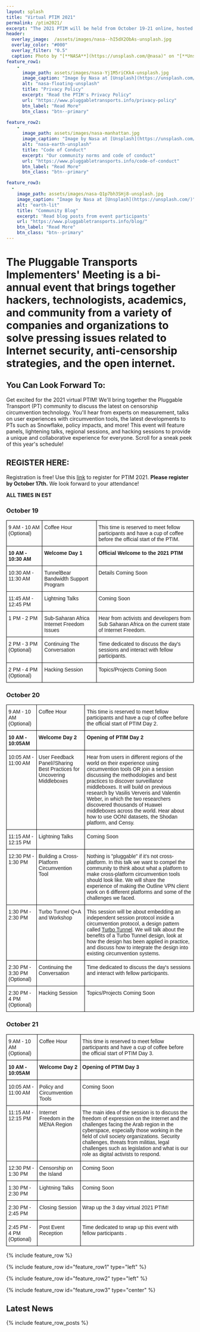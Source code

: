 ```yaml
---
layout: splash
title: "Virtual PTIM 2021"
permalink: /ptim2021/
excerpt: "The 2021 PTIM will be held from October 19-21 online, hosted by Internews"
header:
  overlay_image:  /assets/images/nasa--hI5dX2ObAs-unsplash.jpg
  overlay_color: "#000"
  overlay_filter: "0.5"
  caption: Photo by "[**NASA**](https://unsplash.com/@nasa)" on "[**Unsplash**](https://unsplash.com/)"
feature_row1:
    -
      image_path: assets/images/nasa-Yj1M5riCKk4-unsplash.jpg
      image_caption: "Image by Nasa at [Unsplash](https://unsplash.com/)"
      alt: "nasa-floating-unsplash"
      title: "Privacy Policy"
      excerpt: "Read the PTIM's Privacy Policy"
      url: "https://www.pluggabletransports.info/privacy-policy"
      btn_label: "Read More"
      btn_class: "btn--primary"

feature_row2:
    -
      image_path: assets/images/nasa-manhattan.jpg
      image_caption: "Image by Nasa at [Unsplash](https://unsplash.com/)"
      alt: "nasa-earth-unsplash"
      title: "Code of Conduct"
      excerpt: "Our community norms and code of conduct"
      url: "https://www.pluggabletransports.info/code-of-conduct"
      btn_label: "Read More"
      btn_class: "btn--primary"

feature_row3:
  -
    image_path: assets/images/nasa-Q1p7bh3SHj8-unsplash.jpg
    image_caption: "Image by Nasa at [Unsplash](https://unsplash.com/)"
    alt: "earth-lit"
    title: "Community Blog"
    excerpt: 'Read blog posts from event participants'
    url: "https://www.pluggabletransports.info/blog/"
    btn_label: "Read More"
    btn_class: "btn--primary"
---
```


# The Pluggable Transports Implementers' Meeting is a bi-annual event that brings together hackers, technologists, academics, and community from a variety of companies and organizations to solve pressing issues related to Internet security, anti-censorship strategies, and the open internet.

## You Can Look Forward To:
Get excited for the 2021 virtual PTIM! We'll bring together the Pluggable Transport (PT) community to discuss the latest on censorship circumvention technology.  You'll hear from experts on measurement, talks on user experiences with circumvention tools, the latest developments to PTs such as Snowflake, policy impacts, and more! This event will feature panels, lightening talks, regional sessions, and hacking sessions to provide a unique and collaborative experience for everyone. Scroll for a sneak peek of this year's schedule!  

## REGISTER HERE:
Registration is free! Use this [link](https://cryptpad.fr/form/#/2/form/view/xcj8ordQ48MiCBHlqQjGIQg1tb6bmAFzB3FNiQiD6UQ/) to register for PTIM 2021. **Please register by October 17th.** We look forward to your attendance!

**ALL TIMES IN EST**

### October 19
<style type="text/css">
.tg  {border-collapse:collapse;border-spacing:0;}
.tg td{border-color:black;border-style:solid;border-width:1px;font-family:Arial, sans-serif;font-size:14px;
  overflow:hidden;padding:10px 5px;word-break:normal;}
.tg th{border-color:black;border-style:solid;border-width:1px;font-family:Arial, sans-serif;font-size:14px;
  font-weight:normal;overflow:hidden;padding:10px 5px;word-break:normal;}
.tg .tg-0lax{text-align:left;vertical-align:top}
</style>
<table class="tg">
  <tr>
    <td class="tg-0lax"><span style="background-color:inherit">9 AM - 10 AM (Optional)</span> </td>
    <td class="tg-0lax"><span style="background-color:inherit">Coffee Hour</span> </td>
    <td class="tg-0lax"><span style="background-color:inherit">This time is reserved to meet fellow participants and have a cup of coffee before the official start of the PTIM.</span> </td>
  </tr>
<tbody>
  <tr>
    <td class="tg-0lax"><span style="background-color:inherit"><b>10 AM - 10:30 AM</b></span> </td>
    <td class="tg-0lax"><span style="background-color:inherit"><b>Welcome Day 1</b></span> </td>
    <td class="tg-0lax"><span style="background-color:inherit"><b>Official Welcome to the 2021 PTIM</b></span> </td>
  </tr>
  <tr>
    <td class="tg-0lax"><span style="background-color:inherit">10:30 AM - 11:30 AM</span> </td>
    <td class="tg-0lax"><span style="background-color:inherit">TunnelBear Bandwidth Support Program</span> </td>
    <td class="tg-0lax"><span style="background-color:inherit"></span>Details Coming Soon</td>
  </tr>
  <tr>
    <td class="tg-0lax"><span style="background-color:inherit">11:45 AM - 12:45 PM</span> </td>
    <td class="tg-0lax"><span style="background-color:inherit">Lightning Talks</span> </td>
    <td class="tg-0lax"><span style="background-color:inherit"></span>Coming Soon</td>
  </tr>
    <tr>
      <td class="tg-0lax"><span style="background-color:inherit">1 PM - 2 PM</span> </td>
    <td class="tg-0lax"><span style="background-color:inherit">Sub-Saharan Africa Internet Freedom Issues</span> </td>
    <td class="tg-0lax"><span style="background-color:inherit">Hear from activists and developers from Sub Saharan Africa on the current state of Internet Freedom. </span> </td>
  </tr>
      <tr>
      <td class="tg-0lax"><span style="background-color:inherit">2 PM - 3 PM (Optional)</span> </td>
    <td class="tg-0lax"><span style="background-color:inherit">Continuing The Conversation</span> </td>
    <td class="tg-0lax"><span style="background-color:inherit">Time dedicated to discuss the day's sessions and interact with fellow participants.</span> </td>
  </tr>    
  <tr>
      <td class="tg-0lax"><span style="background-color:inherit">2 PM - 4 PM (Optional)</span> </td>
    <td class="tg-0lax"><span style="background-color:inherit">Hacking Session</span> </td>
    <td class="tg-0lax"><span style="background-color:inherit">Topics/Projects Coming Soon</span> </td>
  </tr>    
</tbody>
</table>

### October 20

<style type="text/css">
.tg  {border-collapse:collapse;border-spacing:0;}
.tg td{border-color:black;border-style:solid;border-width:1px;font-family:Arial, sans-serif;font-size:14px;
  overflow:hidden;padding:10px 5px;word-break:normal;}
.tg th{border-color:black;border-style:solid;border-width:1px;font-family:Arial, sans-serif;font-size:14px;
  font-weight:normal;overflow:hidden;padding:10px 5px;word-break:normal;}
.tg .tg-0lax{text-align:left;vertical-align:top}
</style>
<table class="tg">
  <tr>
    <td class="tg-0lax"><span style="background-color:inherit">9 AM - 10 AM (Optional)</span> </td>
    <td class="tg-0lax"><span style="background-color:inherit">Coffee Hour</span> </td>
    <td class="tg-0lax"><span style="background-color:inherit">This time is reserved to meet fellow participants and have a cup of coffee before the official start of PTIM Day 2.</span> </td>
  </tr>
<tbody>
  <tr>
    <td class="tg-0lax"><span style="background-color:inherit"><b>10 AM - 10:05AM</b></span> </td>
    <td class="tg-0lax"><span style="background-color:inherit"><b>Welcome Day 2</b></span> </td>
    <td class="tg-0lax"><span style="background-color:inherit"><b>Opening of PTIM Day 2</b></span> </td>
  </tr>
  <tr>
    <td class="tg-0lax"><span style="background-color:inherit">10:05 AM - 11:00 AM</span> </td>
    <td class="tg-0lax"><span style="background-color:inherit">User Feedback Panel//Sharing Best Practices for Uncovering Middleboxes</span> </td>
    <td class="tg-0lax"><span style="background-color:inherit"></span>Hear from users in different regions of the world on their experience using circumvention tools OR join a session discussing the methodologies and best practices to discover surveillance middleboxes. It will build on previous research by Vasilis Ververis and Valentin Weber, in which the two researchers discovered thousands of Huawei middleboxes across the world. Hear about how to use OONI datasets, the Shodan platform, and Censy.  </td>
  </tr>
  <tr>
    <td class="tg-0lax"><span style="background-color:inherit">11:15 AM - 12:15 PM</span> </td>
    <td class="tg-0lax"><span style="background-color:inherit">Lightning Talks</span> </td>
    <td class="tg-0lax"><span style="background-color:inherit"></span>Coming Soon</td>
  </tr>
    <tr>
      <td class="tg-0lax"><span style="background-color:inherit">12:30 PM - 1:30 PM</span> </td>
    <td class="tg-0lax"><span style="background-color:inherit">Building a Cross- Platform Circumvention Tool</span> </td>
    <td class="tg-0lax"><span style="background-color:inherit">Nothing is "pluggable" if it's not cross-platform. In this talk we want to compel the community to think about what a platform to make cross-platform circumvention tools should look like. We will share the experience of making the Outline VPN client work on 6 different platforms and some of the challenges we faced.</span> </td>
  </tr>
      <tr>
      <td class="tg-0lax"><span style="background-color:inherit">1:30 PM - 2:30 PM</span> </td>
    <td class="tg-0lax"><span style="background-color:inherit">Turbo Tunnel Q+A and Workshop </span> </td>
    <td class="tg-0lax"><span style="background-color:inherit">This session will be about embedding an independent session protocol inside a circumvention protocol, a design pattern called <a href=https://www.bamsoftware.com/papers/turbotunnel/>Turbo Tunnel</a>. We will talk about the benefits of a Turbo Tunnel design, look at how the design has been applied in practice, and discuss how to integrate the design into existing circumvention systems.</span> </td>
  </tr>    
    <tr>
      <td class="tg-0lax"><span style="background-color:inherit">2:30 PM - 3:30 PM (Optional) </span> </td>
    <td class="tg-0lax"><span style="background-color:inherit">Continuing the Conversation </span> </td>
    <td class="tg-0lax"><span style="background-color:inherit">Time dedicated to discuss the day's sessions and interact with fellow participants.</span> </td>
  </tr>    
  <tr>
      <td class="tg-0lax"><span style="background-color:inherit">2:30 PM - 4 PM (Optional)</span> </td>
    <td class="tg-0lax"><span style="background-color:inherit">Hacking Session</span> </td>
    <td class="tg-0lax"><span style="background-color:inherit">Topics/Projects Coming Soon</span> </td>
  </tr>    
</tbody>
</table>

### October 21

<style type="text/css">
.tg  {border-collapse:collapse;border-spacing:0;}
.tg td{border-color:black;border-style:solid;border-width:1px;font-family:Arial, sans-serif;font-size:14px;
  overflow:hidden;padding:10px 5px;word-break:normal;}
.tg th{border-color:black;border-style:solid;border-width:1px;font-family:Arial, sans-serif;font-size:14px;
  font-weight:normal;overflow:hidden;padding:10px 5px;word-break:normal;}
.tg .tg-0lax{text-align:left;vertical-align:top}
</style>
<table class="tg">
  <tr>
    <td class="tg-0lax"><span style="background-color:inherit">9 AM - 10 AM (Optional)</span> </td>
    <td class="tg-0lax"><span style="background-color:inherit">Coffee Hour</span> </td>
    <td class="tg-0lax"><span style="background-color:inherit">This time is reserved to meet fellow participants and have a cup of coffee before the official start of PTIM Day 3.</span> </td>
  </tr>
<tbody>
  <tr>
    <td class="tg-0lax"><span style="background-color:inherit"><b>10 AM - 10:05AM</b></span> </td>
    <td class="tg-0lax"><span style="background-color:inherit"><b>Welcome Day 2</b></span> </td>
    <td class="tg-0lax"><span style="background-color:inherit"><b>Opening of PTIM Day 3</b></span> </td>
  </tr>
  <tr>
    <td class="tg-0lax"><span style="background-color:inherit">10:05 AM - 11:00 AM</span> </td>
    <td class="tg-0lax"><span style="background-color:inherit">Policy and Circumvention Tools</span> </td>
    <td class="tg-0lax"><span style="background-color:inherit"></span>Coming Soon</td>
  </tr>
  <tr>
    <td class="tg-0lax"><span style="background-color:inherit">11:15 AM - 12:15 PM</span> </td>
    <td class="tg-0lax"><span style="background-color:inherit">Internet Freedom in the MENA Region</span> </td>
    <td class="tg-0lax"><span style="background-color:inherit"></span>The main idea of ​​the session is to discuss the freedom of expression on the Internet and the challenges facing the Arab region in the cyberspace, especially those working in the field of civil society organizations. Security challenges, threats from militias, legal challenges such as legislation and what is our role as digital activists to respond.</td>
  </tr>
    <tr>
      <td class="tg-0lax"><span style="background-color:inherit">12:30 PM - 1:30 PM</span> </td>
    <td class="tg-0lax"><span style="background-color:inherit">Censorship on the Island</span> </td>
    <td class="tg-0lax"><span style="background-color:inherit">Coming Soon</span> </td>
  </tr>
      <tr>
      <td class="tg-0lax"><span style="background-color:inherit">1:30 PM - 2:30 PM</span> </td>
    <td class="tg-0lax"><span style="background-color:inherit">Lightning Talks </span> </td>
    <td class="tg-0lax"><span style="background-color:inherit">Coming Soon</span> </td>
  </tr>    
    <tr>
      <td class="tg-0lax"><span style="background-color:inherit">2:30 PM - 2:45 PM </span> </td>
    <td class="tg-0lax"><span style="background-color:inherit">Closing Session</span> </td>
    <td class="tg-0lax"><span style="background-color:inherit">Wrap up the 3 day virtual 2021 PTIM!</span> </td>
  </tr>    
  <tr>
      <td class="tg-0lax"><span style="background-color:inherit">2:45 PM - 4 PM (Optional)</span> </td>
    <td class="tg-0lax"><span style="background-color:inherit">Post Event Reception</span> </td>
    <td class="tg-0lax"><span style="background-color:inherit">Time dedicated to wrap up this event with fellow participants .</span> </td>
  </tr>    
</tbody>
</table>

{% include feature_row %}

{% include feature_row id="feature_row1" type="left" %}

{% include feature_row id="feature_row2" type="left" %}

{% include feature_row id="feature_row3" type="center" %}

## Latest News

{% include feature_row_posts %}
